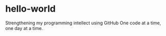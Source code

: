 # hello-world
Strengthening my programming intellect using GitHub 
One code at a time, one day at a time. 
